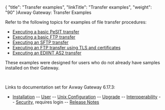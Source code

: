 {
    "title": "Transfer examples",
    "linkTitle": "Transfer examples",
    "weight": "90"
}<span class="mc-variable axway_variables.Component_Long_Name variable">Axway Gateway</span>: Transfer Examples

Refer to the following topics for examples of file transfer procedures:

-   [Executing a basic PeSIT transfer](transfer_example_pesit)
-   [Executing a basic FTP transfer](transfer_example_ftp)
-   [Executing an SFTP transfer](transfer_example_sftp)
-   [Executing an FTP transfer using TLS and certificates](transfer_example_ftp_tls)
-   [Executing an EDIINT AS2 transfer](transfer_example_ediint_as2)

These examples were designed for users who do not already have samples installed on their Gateway.

 

Links to documentation set for Axway Gateway <span class="mc-variable axway_variables.Release_Number variable">6.17.3</span>:

-   [Installation](#) -- [User](#) -- [Unix Configuration](#) -- [Upgrade](#) -- [Interoperability](#) -- [Security](#), requires login -- [Release Notes](#)
